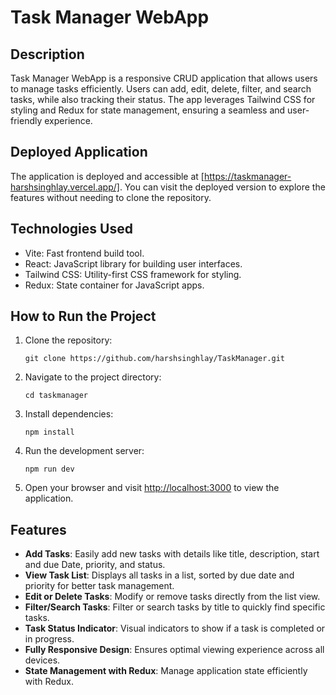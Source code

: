 # Task Manager WebApp

## Description
Task Manager WebApp is a responsive CRUD application that allows users to manage tasks efficiently. Users can add, edit, delete, filter, and search tasks, while also tracking their status. The app leverages Tailwind CSS for styling and Redux for state management, ensuring a seamless and user-friendly experience.

## Deployed Application
The application is deployed and accessible at [https://taskmanager-harshsinghlay.vercel.app/]. You can visit the deployed version to explore the features without needing to clone the repository.

## Technologies Used
- Vite: Fast frontend build tool.
- React: JavaScript library for building user interfaces.
- Tailwind CSS: Utility-first CSS framework for styling.
- Redux: State container for JavaScript apps.

## How to Run the Project

1. Clone the repository:

   ```
   git clone https://github.com/harshsinghlay/TaskManager.git
   ```

2. Navigate to the project directory:

   ```
   cd taskmanager
   ```

3. Install dependencies:

   ```
   npm install
   ```

4. Run the development server:

   ```
   npm run dev
   ```

5. Open your browser and visit [http://localhost:3000](http://localhost:3000) to view the application.

## Features

- **Add Tasks**: Easily add new tasks with details like title, description, start and due Date, priority, and status.
- **View Task List**: Displays all tasks in a list, sorted by due date and priority for better task management.
- **Edit or Delete Tasks**: Modify or remove tasks directly from the list view.
- **Filter/Search Tasks**: Filter or search tasks by title to quickly find specific tasks.
- **Task Status Indicator**: Visual indicators to show if a task is completed or in progress.
- **Fully Responsive Design**: Ensures optimal viewing experience across all devices.
- **State Management with Redux**: Manage application state efficiently with Redux.
